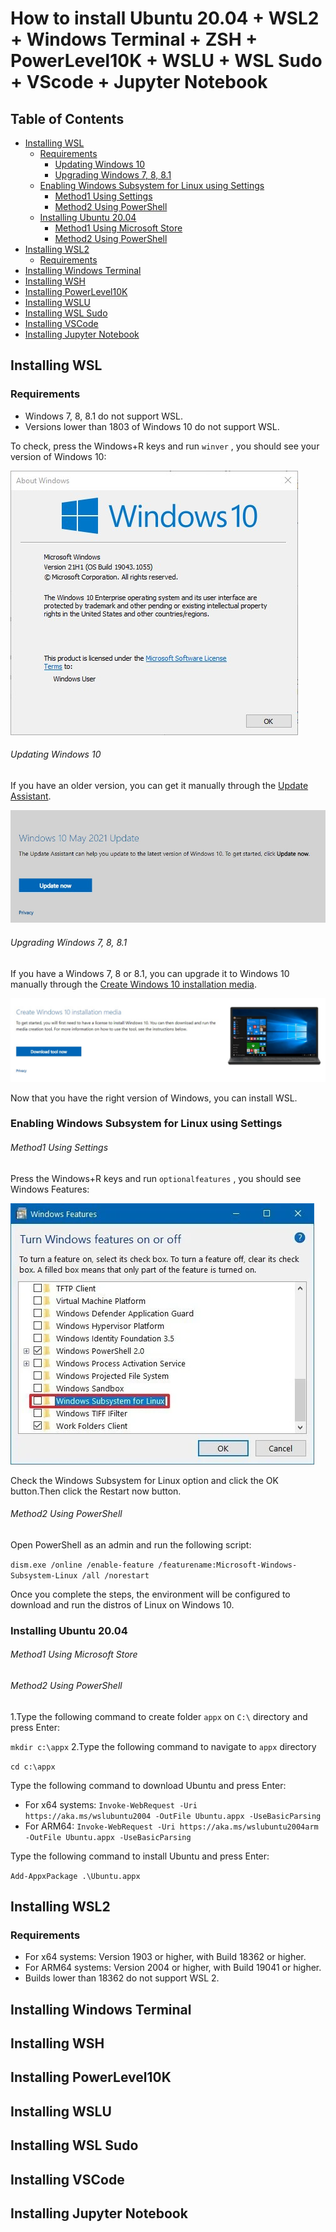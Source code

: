 # How to install Ubuntu 20.04 + WSL2 + Windows Terminal + ZSH + PowerLevel10K + WSLU + WSL Sudo + VScode + Jupyter Notebook
## Table of Contents
- [Installing WSL](#Installing-WSL)
  - [Requirements](#Requirements)
    - [Updating Windows 10](#Updating-Windows-10)
    - [Upgrading Windows 7, 8, 8.1](#Upgrading-Windows-7,-8,-8.1)
  - [Enabling Windows Subsystem for Linux using Settings](#Enabling-Windows-Subsystem-for-Linux-using-Settings)
    - [Method1 Using Settings](#Method1-Using-Settings)
    - [Method2 Using PowerShell](#Method2-Using-PowerShell)
  - [Installing Ubuntu 20.04](#Installing-Ubuntu-20.04)
    - [Method1 Using Microsoft Store](#method1-using-microsoft-store)
    - [Method2 Using PowerShell](#Method2-using-powershell-1)
- [Installing WSL2](#Installing-WSL2)
  - [Requirements](#Requirements-1)
- [Installing Windows Terminal](#Installing-Windows-Terminal)
- [Installing WSH](#Installing-WSH)
- [Installing PowerLevel10K](#Installing-PowerLevel10K)
- [Installing WSLU](#Installing-WSLU)
- [Installing WSL Sudo](#Installing-WSL-Sudo)
- [Installing VSCode](#Installing-VSCode)
- [Installing Jupyter Notebook](#Installing-Jupyter-Notebook)

## Installing WSL
### Requirements
- Windows 7, 8, 8.1 do not support WSL. 
- Versions lower than 1803 of Windows 10 do not support WSL.

To check, press the Windows+R keys and run `winver` , you should see your version of Windows 10:

![winver](https://raw.githubusercontent.com/malekifar/wsl/main/screenshots/winver.jpg)
###### Updating Windows 10
If you have an older version, you can get it manually through the [Update Assistant](https://www.microsoft.com/en-us/software-download/windows10).

![Updating Windows10](https://raw.githubusercontent.com/malekifar/wsl/main/screenshots/Update%20Build.jpg)
###### Upgrading Windows 7, 8, 8.1
If you have a Windows 7, 8 or 8.1, you can upgrade it to Windows 10 manually through the [Create Windows 10 installation media](https://www.microsoft.com/en-us/software-download/windows10).

![Upgrade to Win10](https://raw.githubusercontent.com/malekifar/wsl/main/screenshots/Upgrade%20to%20Win10.jpg)

Now that you have the right version of Windows, you can install WSL.
### Enabling Windows Subsystem for Linux using Settings
###### Method1 Using Settings
Press the Windows+R keys and run `optionalfeatures` , you should see Windows Features:

![Windows Features](https://raw.githubusercontent.com/malekifar/wsl/main/screenshots/Windows_Features.webp)

Check the Windows Subsystem for Linux option and click the OK button.Then click the Restart now button.
###### Method2 Using PowerShell
Open PowerShell as an admin and run the following script:

`dism.exe /online /enable-feature /featurename:Microsoft-Windows-Subsystem-Linux /all /norestart`

Once you complete the steps, the environment will be configured to download and run the distros of Linux on Windows 10.
### Installing Ubuntu 20.04
###### Method1 Using Microsoft Store

###### Method2 Using PowerShell
1.Type the following command to create folder `appx` on `C:\` directory and press Enter:

`mkdir c:\appx`
2.Type the following command to navigate to `appx` directory

`cd c:\appx`

Type the following command to download Ubuntu and press Enter:
- For x64 systems:
`Invoke-WebRequest -Uri https://aka.ms/wslubuntu2004 -OutFile Ubuntu.appx -UseBasicParsing`
- For ARM64: 
`Invoke-WebRequest -Uri https://aka.ms/wslubuntu2004arm -OutFile Ubuntu.appx -UseBasicParsing`

Type the following command to install Ubuntu and press Enter:

`Add-AppxPackage .\Ubuntu.appx`
## Installing WSL2
### Requirements
- For x64 systems: Version 1903 or higher, with Build 18362 or higher.
- For ARM64 systems: Version 2004 or higher, with Build 19041 or higher.
- Builds lower than 18362 do not support WSL 2.
## Installing Windows Terminal
## Installing WSH
## Installing PowerLevel10K
## Installing WSLU
## Installing WSL Sudo
## Installing VSCode
## Installing Jupyter Notebook
